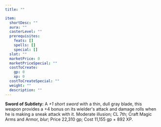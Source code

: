 ```yaml
---
title: ""

item:
  shortDesc: ""
  aura: ""
  casterLevel: ""
  prerequisites:
    feats: []
    spells: []
    special: []
  slot: ""
  marketPrice: 0
  marketPriceSpecial: ""
  costToCreate:
    gp: 0
    xp: 0
  costToCreateSpecial: ""
  weight: ""
  description: ""
---
```

<p id="sword-of-subtlety"><strong>Sword of Subtlety:</strong> A <em>+1 short sword</em> with a thin, dull gray blade, this weapon provides a +4 bonus on its wielder's attack and damage rolls when he is making a sneak attack with it.
Moderate illusion; CL 7th; Craft Magic Arms and Armor, <em>blur</em>; Price 22,310 gp; Cost 11,155 gp + 892 XP.

